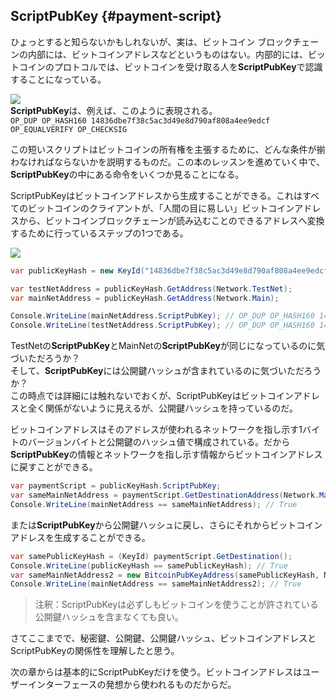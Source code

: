 ## ScriptPubKey {#payment-script}

ひょっとすると知らないかもしれないが、実は、ビットコイン ブロックチェーンの内部には、ビットコインアドレスなどというものはない。内部的には、ビットコインのプロトコルでは、ビットコインを受け取る人を**ScriptPubKey**で認識することになっている。

![](../assets/ScriptPubKey.png)  
**ScriptPubKey**は、例えば、このように表現される。  
`OP_DUP OP_HASH160 14836dbe7f38c5ac3d49e8d790af808a4ee9edcf OP_EQUALVERIFY OP_CHECKSIG`

この短いスクリプトはビットコインの所有権を主張するために、どんな条件が揃わなければならないかを説明するものだ。この本のレッスンを進めていく中で、**ScriptPubKey**の中にある命令をいくつか見ることになる。

ScriptPubKeyはビットコインアドレスから生成することができる。これはすべてのビットコインのクライアントが、「人間の目に易しい」ビットコインアドレスから、ビットコインブロックチェーンが読み込むことのできるアドレスへ変換するために行っているステップの1つである。

![](../assets/BitcoinAddressToScriptPubKey.png)

```cs
var publicKeyHash = new KeyId("14836dbe7f38c5ac3d49e8d790af808a4ee9edcf");

var testNetAddress = publicKeyHash.GetAddress(Network.TestNet);
var mainNetAddress = publicKeyHash.GetAddress(Network.Main);

Console.WriteLine(mainNetAddress.ScriptPubKey); // OP_DUP OP_HASH160 14836dbe7f38c5ac3d49e8d790af808a4ee9edcf OP_EQUALVERIFY OP_CHECKSIG
Console.WriteLine(testNetAddress.ScriptPubKey); // OP_DUP OP_HASH160 14836dbe7f38c5ac3d49e8d790af808a4ee9edcf OP_EQUALVERIFY OP_CHECKSIG
```

TestNetの**ScriptPubKey**とMainNetの**ScriptPubKey**が同じになっているのに気づいただろうか？  
そして、**ScriptPubKey**には公開鍵ハッシュが含まれているのに気づいただろうか？  
この時点では詳細には触れないでおくが、ScriptPubKeyはビットコインアドレスと全く関係がないように見えるが、公開鍵ハッシュを持っているのだ。  

ビットコインアドレスはそのアドレスが使われるネットワークを指し示す1バイトのバージョンバイトと公開鍵のハッシュ値で構成されている。だから**ScriptPubKey**の情報とネットワークを指し示す情報からビットコインアドレスに戻すことができる。

```cs
var paymentScript = publicKeyHash.ScriptPubKey;
var sameMainNetAddress = paymentScript.GetDestinationAddress(Network.Main);
Console.WriteLine(mainNetAddress == sameMainNetAddress); // True
```

または**ScriptPubKey**から公開鍵ハッシュに戻し、さらにそれからビットコインアドレスを生成することができる。

```cs
var samePublicKeyHash = (KeyId) paymentScript.GetDestination();
Console.WriteLine(publicKeyHash == samePublicKeyHash); // True
var sameMainNetAddress2 = new BitcoinPubKeyAddress(samePublicKeyHash, Network.Main);
Console.WriteLine(mainNetAddress == sameMainNetAddress2); // True
```

> 注釈：ScriptPubKeyは必ずしもビットコインを使うことが許されている公開鍵ハッシュを含まなくても良い。

さてここまでで、秘密鍵、公開鍵、公開鍵ハッシュ、ビットコインアドレスとScriptPubKeyの関係性を理解したと思う。

次の章からは基本的にScriptPubKeyだけを使う。ビットコインアドレスはユーザーインターフェースの発想から使われるものだからだ。

